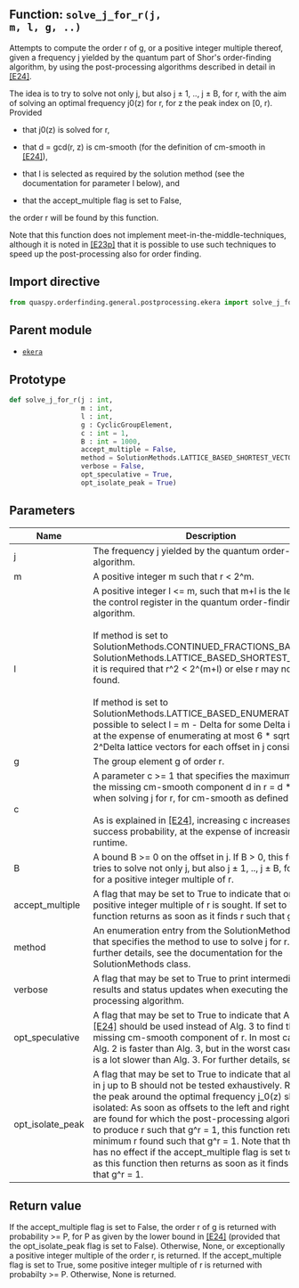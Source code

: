 ## Function: <code>solve\_j\_for\_r(j, m, l, g, ..)</code>
Attempts to compute the order r of g, or a positive integer multiple thereof, given a frequency j yielded by the quantum part of Shor's order-finding algorithm, by using the post-processing algorithms described in detail in [[E24]](https://doi.org/10.1145/3655026).

The idea is to try to solve not only j, but also j ± 1, .., j ± B, for r, with the aim of solving an optimal frequency j0(z) for r, for z the peak index on [0, r). Provided

- that j0(z) is solved for r,

- that d = gcd(r, z) is cm-smooth (for the definition of cm-smooth in [[E24]](https://doi.org/10.1145/3655026)),

- that l is selected as required by the solution method (see the documentation for parameter l below), and

- that the accept_multiple flag is set to False,

the order r will be found by this function.

Note that this function does not implement meet-in-the-middle-techniques, although it is noted in [[E23p]](https://doi.org/10.48550/arXiv.2309.01754) that it is possible to use such techniques to speed up the post-processing also for order finding.

## Import directive
```python
from quaspy.orderfinding.general.postprocessing.ekera import solve_j_for_r
```

## Parent module
- [<code>ekera</code>](README.md)

## Prototype
```python
def solve_j_for_r(j : int,
                  m : int,
                  l : int,
                  g : CyclicGroupElement,
                  c : int = 1,
                  B : int = 1000,
                  accept_multiple = False,
                  method = SolutionMethods.LATTICE_BASED_SHORTEST_VECTOR,
                  verbose = False,
                  opt_speculative = True,
                  opt_isolate_peak = True)
```

## Parameters
| <b>Name</b> | <b>Description</b> |
| ----------- | ------------------ |
| j | The frequency j yielded by the quantum order-finding algorithm. |
| m | A positive integer m such that r < 2^m. |
| l | A positive integer l <= m, such that m+l is the length of the control register in the quantum order-finding algorithm.<br><br>If method is set to SolutionMethods.CONTINUED_FRACTIONS_BASED or SolutionMethods.LATTICE_BASED_SHORTEST_VECTOR, it is required that r^2 < 2^(m+l) or else r may not be found.<br><br>If method is set to SolutionMethods.LATTICE_BASED_ENUMERATE, it is possible to select l = m - Delta for some Delta in [0, m), at the expense of enumerating at most 6 * sqrt(3) * 2^Delta lattice vectors for each offset in j considered. |
| g | The group element g of order r. |
| c | A parameter c >= 1 that specifies the maximum size of the missing cm-smooth component d in r = d * r_tilde when solving j for r, for cm-smooth as defined in [[E24]](https://doi.org/10.1145/3655026).<br><br>As is explained in [[E24]](https://doi.org/10.1145/3655026), increasing c increases the success probability, at the expense of increasing the runtime. |
| B | A bound B >= 0 on the offset in j. If B > 0, this function tries to solve not only j, but also j ± 1, .., j ± B, for r, or for a positive integer multiple of r. |
| accept_multiple | A flag that may be set to True to indicate that only a positive integer multiple of r is sought. If set to True, this function returns as soon as it finds r such that g^r = 1. |
| method | An enumeration entry from the SolutionMethods class that specifies the method to use to solve j for r. For further details, see the documentation for the SolutionMethods class. |
| verbose | A flag that may be set to True to print intermediary results and status updates when executing the post-processing algorithm. |
| opt_speculative | A flag that may be set to True to indicate that Alg. 2 in [[E24]](https://doi.org/10.1145/3655026) should be used instead of Alg. 3 to find the missing cm-smooth component of r. In most cases, Alg. 2 is faster than Alg. 3, but in the worst case Alg. 2 is a lot slower than Alg. 3. For further details, see [[E24]](https://doi.org/10.1145/3655026). |
| opt_isolate_peak | A flag that may be set to True to indicate that all offsets in j up to B should not be tested exhaustively. Rather, the peak around the optimal frequency j_0(z) should be isolated: As soon as offsets to the left and right of j_0(z) are found for which the post-processing algorithm fails to produce r such that g^r = 1, this function returns the minimum r found such that g^r = 1. Note that this flag has no effect if the accept_multiple flag is set to True, as this function then returns as soon as it finds r such that g^r = 1. |

## Return value
If the accept_multiple flag is set to False, the order r of g is returned with probability >= P, for P as given by the lower bound in [[E24]](https://doi.org/10.1145/3655026) (provided that the opt_isolate_peak flag is set to False). Otherwise, None, or exceptionally a positive integer multiple of the order r, is returned. If the accept_multiple flag is set to True, some positive integer multiple of r is returned with probabilty >= P. Otherwise, None is returned.

